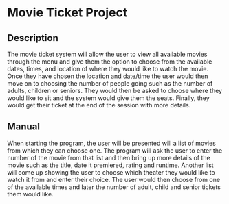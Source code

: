 # Movie Ticket Project

## Description
The movie ticket system will allow the user to view all available movies through the menu and give them the option to choose from the available dates, times, and location of where they would like to watch the movie. Once they have chosen the location and date/time the user would then move on to choosing the number of people going such as the number of adults, children or seniors. They would then be asked to choose where they would like to sit and the system would give them the seats. Finally, they would get their ticket at the end of the session with more details.

## Manual
When starting the program, the user will be presented will a list of movies from which they can choose one. The program will ask the user to enter the number of the movie from that list and then bring up more details of the movie such as the title, date it premiered, rating and runtime. Another list will come up showing the user to choose which theater they would like to watch it from and enter their choice. The user would then choose from one of the available times and later the number of adult, child and senior tickets them would like. 
